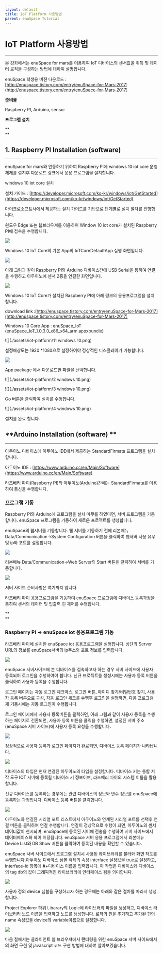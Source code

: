 ```yaml
---
layout: default
title: IoT Platform 사용방법
parent: enuSpace Tutorial
---
```


# **IoT Platform 사용방법**

---

본 강좌에서는 enuSpace for mars를 이용하여 IoT 디바이스의 센서값을 취득 및 데이터 로직을 구성하는 방법에 대하여 설명합니다.

enuSpace 학생용 버젼 다운로드 : [http://enuspace.tistory.com/entry/enuSpace-for-Mars-2017](http://enuspace.tistory.com/entry/enuSpace-for-Mars-2017)

**준비물**

Raspberry PI, Arduino, sensor

**프로그램 설치**

**    
**

## **1. Raspberry PI Installation \(software\)**

---

enuSpace for mars와 연동하기 위하여 Raspberry PI에 windows 10 iot core 운영체제를 설치후 다운로드 링크에서 응용 프로그램을 설치합니다.

windows 10 iot core 설치

설치 가이드 : [https://developer.microsoft.com/ko-kr/windows/iot/GetStarted](https://developer.microsoft.com/ko-kr/windows/iot/GetStarted)

마이크로소프트사에서 제공하는 설치 가이드를 기반으로 단계별로 설치 절차를 진행합니다.

윈도우 Edge 또는 웹브라우져를 이용하여 Window 10 iot core가 설치된 Raspberry PI에 접속을 수행합니다.

![](./assets/iot-platform/iot1.png)

Windows 10 IoT Core의 기본 App의 IoTCoreDefaultApp 실행 화면입니다.

![](./assets/iot-platform/iot2.png)

아래 그림과 같이 Raspberry PI와 Arduino 디바이스간에 USB Serial을 통하여 연결을 수행하고 아두이노에 센서 2종을 연결한 화면입니다.

![](./assets/iot-platform/iot3.png)

Windows 10 IoT Core가 설치된 Raspberry PI에 아래 링크의 응용프로그램을 설치합니다.

download link :[http://enuspace.tistory.com/entry/enuSpace-for-Mars-2017](http://enuspace.tistory.com/entry/enuSpace-for-Mars-2017)

Windows 10 Core App : enuSpace\_IoT \(enuSpace\_IoT\_1.0.3.0\_x86\_x64\_arm.appxbundle\)

![](./assets/iot-platform/11 windows 10.png)

설정해상도는 1920 \*1080으로 설정하여야 정상적인 디스플레이가 가능합니다.

![](./assets/iot-platform/1_windows_10.png)

App package 에서 다운로드한 파일을 선택합니다.

![](./assets/iot-platform/2 windows 10.png)

![](./assets/iot-platform/3 windows 10.png)

Go 버튼을 클릭하여 설치를 수행합니다.

![](./assets/iot-platform/4 windows 10.png)

설치를 완료 합니다.



## **Arduino Installation \(software\) **

---

아두이노 디바이스에 아두이노 IDE에서 제공하는 StandardFirmata 프로그램을 설치합니다.

아두이노 IDE : [https://www.arduino.cc/en/Main/Software](https://www.arduino.cc/en/Main/Software)

라즈베리 파이\(Raspberry PI\)와 아두이노\(Arduino\)간에는 StandardFirmata를 이용하여 통신을 수행합니다.

### **프로그램 기동**

Raspberry PI와 Arduino에 프로그램을 설치 마무를 하였다면, 서버 프로그램을 기동합니다. enuSpace 프로그램을 기동하여 새로운 프로젝트를 생성합니다.

enuSpace의 웹서버를 기동합니다. 웹 서버를 기동하기 전에 리본메뉴 Data/Communication-&gt;System Configuration 버튼을 클릭하여 웹서버 사용 유무 및 ip와 포트를 설정합니다.

![](./assets/iot-platform/iot4.png)

리본메뉴 Data/Communication-&gt;Web Server의 Start 버튼을 클릭하여 서버를 기동합니다.

![](./assets/iot-platform/web_server.png)

서버 사이드 준비사항은 여기까지 입니다.

라즈베리 파이 응용프로그램을 기동하여 enuSpace 프로그램에 디바이스 등록과정을 통하여 센서의 데이터 및 입출력 핀 제어를 수행합니다.

**    
**

### **Raspberry PI -&gt; enuSpace iot 응용프로그램 기동**

라즈베리 파이에 설치한 enuSpace iot 응용프로그램을 실행합니다. 상단의 Server URL의 정보를 enuSpace서버의 ip주소와 포트 정보를 입력합니다.

![](./assets/iot-platform/Rasp1.png)

enuSpace 서버사이드에 본 디바이스를 접속하고자 하는 경우 서버 사이드에 사용자 등록되어 로그인을 수행하여야 합니다. 신규 프로젝트를 생성시에는 사용자 등록 버튼을 클릭하여 사용자 등록을 수행합니다.

로그인 페이지는 자동 로그인 체크박스, 로그인 버튼, 아이디 찾기/비밀번호 찾기, 사용자 등록 버튼으로 구성, 자동 로그인 체크를 수행후 로그인을 실행하면, 다음 프로그램 재 기동시에는 자동 로그인이 수행됩니다.

로그인 페이지에서 사용자 등록버튼을 클릭하면, 아래 그림과 같이 사용자 등록을 수행하는 페이지로 전환되면, 사용자 등록 버튼을 클릭을 수행하면, 설정된 서버 주소\(enuSpace 서버 사이드\)에 사용자 등록 요청을 수행합니다.

![](./assets/iot-platform/iot5.png)

정상적으로 사용자 등록과 로그인 페이지가 완료되면, 디바이스 등록 페이지가 나타납니다.

![](./assets/iot-platform/iot6.png)

디바이스의 타입은 현재 연결된 아두이노의 타입을 설정합니다. 디바이스 키는 통합 저작 도구 IOT 서버에 등록될 디바이스 키 정보이며, 라즈베리 파이의 시스템 이름을 활용합니다.

신규 디바이스를 등록하는 경우에는 관련 디바이스의 정보와 변수 정보를 enuSpace에 등록하는 과정입니다. 디바이스 등록 버튼을 클릭합니다.

![](./assets/iot-platform/Rasp2.png)

아두이노와 연결된 시리얼 포트 리스트에서 아두이노와 연계된 시리얼 포트를 선택후 연결 버튼을 클릭하여 연결 수행합니다. 연결이 정상적으로 수행이 되면, 아두이노의 센서 데이터값이 현시되며, enuSpace에 등록된 서버에 전송을 수행하여 서버 사이드에서 데이터베이스화 되어 저장됩니다. enuSpace 서버 응용 프로그램에서 리본메뉴 Device List와 DB Show 버튼을 클릭하여 등록된 내용을 확인할 수 있습니다.

enuSpace 서버 사이드에서 프로그램 설치시 사용된 라이브러리를 불러와 화면 작도를 수행합니다.아두이노 디바이스 심볼 객체의 속성 interface 설정값을 true로 설정하고, interface-id 항목에 \#+디바이스 이름을 입력합니다. 이 작업은 디바이스와 디바이스의 tag db의 값이 그래픽적인 라이브러리에 인터페이스 됨을 의미합니다.

![](./assets/iot-platform/Rasp3.png)

사용자 정의 device 심볼을 구성하고자 하는 경우에는 아래와 같은 절차를 따라서 생성합니다.

Project Explorer 하위 Libarary의 Logic에 라이브러리 파일을 생성하고, 디바이스 라이브러리 노드 이름을 입력하고 노드를 생성합니다. 로직의 핀을 추가하고 추가된 핀의 name 속성값을 device의 variable이름으로 설정합니다.

![](./assets/iot-platform/Rasp4.png)

다음 절에서는 클라이언트 웹 브라우져에서 랜더링을 위한 enuSpace 서버 사이드에서의 화면 구현 및 javascript 코드 구현 방법에 대하여 알아보겠습니다.



